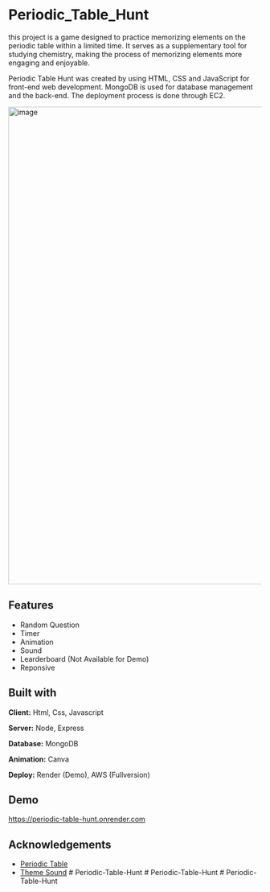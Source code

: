 # Periodic_Table_Hunt

this project is a game designed to practice memorizing elements on the periodic table within a limited time. It serves as a supplementary tool for studying chemistry, making the process of memorizing elements more engaging and enjoyable.

Periodic Table Hunt was created by using HTML, CSS and JavaScript for front-end web development. MongoDB is used for database management and the back-end. The deployment process is done through EC2.

<img width="949" alt="image" src="https://github.com/F2CEDT-G37/Periodic_Table_Hunt/assets/64091894/7c9e4ecf-16fc-4193-b0d4-72f6eaff3440">

## Features

- Random Question
- Timer
- Animation
- Sound
- Learderboard (Not Available for Demo)
- Reponsive


## Built with

**Client:** Html, Css, Javascript

**Server:** Node, Express

**Database:** MongoDB

**Animation:** Canva

**Deploy:** Render (Demo), AWS (Fullversion)
## Demo

https://periodic-table-hunt.onrender.com


## Acknowledgements

 - [Periodic Table](https://ptable.com/#Properties)
 - [Theme Sound](https://www.youtube.com/watch?v=U2Fjfqm-7g8&t=4s)
#   P e r i o d i c - T a b l e - H u n t 
 
 #   P e r i o d i c - T a b l e - H u n t 
 
 #   P e r i o d i c - T a b l e - H u n t 
 
 
